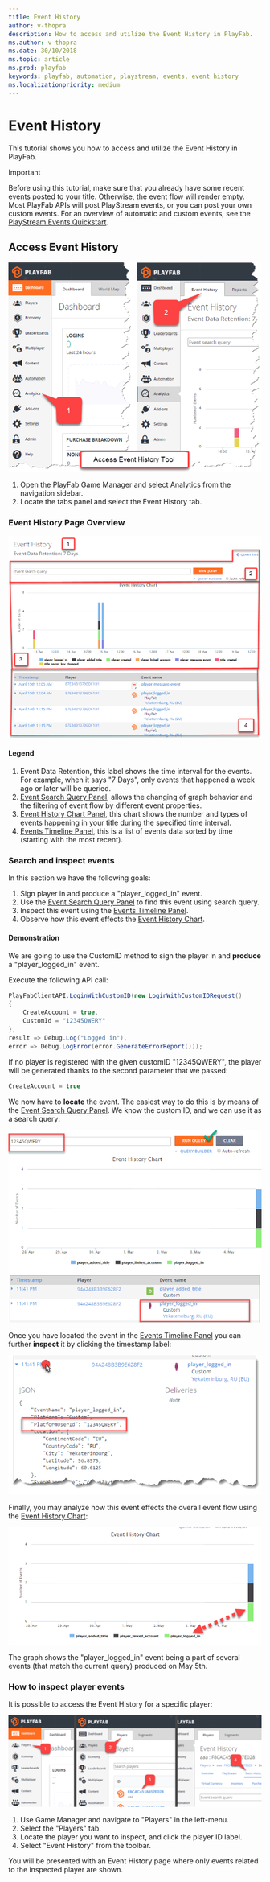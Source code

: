 ```yaml
---
title: Event History
author: v-thopra
description: How to access and utilize the Event History in PlayFab.
ms.author: v-thopra
ms.date: 30/10/2018
ms.topic: article
ms.prod: playfab
keywords: playfab, automation, playstream, events, event history
ms.localizationpriority: medium
---
```


# Event History

This tutorial shows you how to access and utilize the Event History in PlayFab.

> [!IMPORTANT]
> Before using this tutorial, make sure that you already have some recent events posted to your title. Otherwise, the event flow will render empty. Most PlayFab APIs will post PlayStream events, or you can post your own custom events. For an overview of automatic and custom events, see the [PlayStream Events Quickstart](playstream-quickstart.md).

## Access Event History

![Game Manager - Access Event History](media/tutorials/game-manager-access-event-history.png)  

1. Open the PlayFab Game Manager and select Analytics from the navigation sidebar.
2. Locate the tabs panel and select the Event History tab.

### Event History Page Overview

![Game Manager - Event History Page Overview](media/tutorials/game-manager-event-history-page-overview.png)  

#### Legend

1. Event Data Retention, this label shows the time interval for the events. For example, when it says "7 Days", only events that happened a week ago or later will be queried.
2. [Event Search Query Panel](../../analytics/metrics/real-time-analytics-event-search-query-panel.md), allows the changing of graph behavior and the filtering of event flow by different event properties.
3. [Event History Chart Panel](../../analytics/metrics/real-time-analytics-event-history-chart-panel.md), this chart shows the number and types of events happening in your title during the specified time interval.
4. [Events Timeline Panel](../../analytics/metrics/real-time-analytics-events-timeline-panel.md), this is a list of events data sorted by time (starting with the most recent).

### Search and inspect events

In this section we have the following goals:

1. Sign player in and produce a "player_logged_in" event.
2. Use the [Event Search Query Panel](../../analytics/metrics/real-time-analytics-event-search-query-panel.md) to find this event using search query.
3. Inspect this event using the [Events Timeline Panel](../../analytics/metrics/real-time-analytics-events-timeline-panel.md).
4. Observe how this event effects the [Event History Chart](../../analytics/metrics/real-time-analytics-event-history-chart-panel.md).

#### Demonstration

We are going to use the CustomID method to sign the player in and **produce** a "player_logged_in" event. 

Execute the following API call:

```csharp
PlayFabClientAPI.LoginWithCustomID(new LoginWithCustomIDRequest()
{
    CreateAccount = true,
    CustomId = "12345QWERY"
}, 
result => Debug.Log("Logged in"), 
error => Debug.LogError(error.GenerateErrorReport()));
```

If no player is registered with the given customID "12345QWERY", the player will be generated thanks to the second parameter that we passed: 

```csharp
CreateAccount = true
```

We now have to **locate** the event. The easiest way to do this is by means of the [Event Search Query Panel](../../analytics/metrics/real-time-analytics-event-search-query-panel.md). We know the custom ID, and we can use it as a search query:

![Game Manager - Event History Chart - Search Query](media/tutorials/game-manager-event-history-chart-search-query.png)  

Once you have located the event in the [Events Timeline Panel](
../../analytics/metrics/real-time-analytics-events-timeline-panel.md) you can further **inspect** it by clicking the timestamp label:

![Game Manager - Event History - Timestamp](media/tutorials/game-manager-event-history-timestamp.png)  

Finally, you may analyze how this event effects the overall event flow using the [Event History Chart](
../../analytics/metrics/real-time-analytics-event-history-chart-panel.md):

![Game Manager - Event History Chart - Event graph](media/tutorials/game-manager-event-history-event-graph.png)  

The graph shows the "player_logged_in" event being a part of several events (that match the current query) produced on May 5th.

### How to inspect player events

It is possible to access the Event History for a specific player:

![Game Manager - Inspect a Player Event](media/tutorials/game-manager-inspect-player-event.png)  

1. Use Game Manager and navigate to "Players" in the left-menu.
2. Select the "Players" tab.
3. Locate the player you want to inspect, and click the player ID label.
4. Select "Event History" from the toolbar.

You will be presented with an Event History page where only events related to the inspected player are shown.

